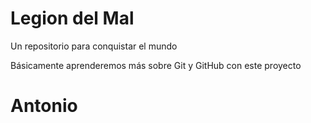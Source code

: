# Legion del Mal
Un repositorio para conquistar el mundo

Básicamente aprenderemos más sobre Git y GitHub con este proyecto

# Antonio